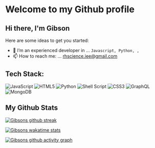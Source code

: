 # Welcome to my Github profile 

## Hi there, I'm Gibson

Here are some ideas to get you started:
- 🌱 I’m an experienced developer in ... `Javascript, Python, ,`
- 📫 How to reach me: ... rhscience.iee@gmail.com

## Tech Stack:
![JavaScript](https://img.shields.io/badge/javascript-%23323330.svg?style=for-the-badge&logo=javascript&logoColor=%23F7DF1E) ![HTML5](https://img.shields.io/badge/html5-%23E34F26.svg?style=for-the-badge&logo=html5&logoColor=white) ![Python](https://img.shields.io/badge/python-3670A0?style=for-the-badge&logo=python&logoColor=ffdd54) ![Shell Script](https://img.shields.io/badge/shell_script-%23121011.svg?style=for-the-badge&logo=gnu-bash&logoColor=white) ![CSS3](https://img.shields.io/badge/css3-%231572B6.svg?style=for-the-badge&logo=css3&logoColor=white) ![GraphQL](https://img.shields.io/badge/-GraphQL-E10098?style=for-the-badge&logo=graphql&logoColor=white) ![MongoDB](https://img.shields.io/badge/MongoDB-%234ea94b.svg?style=for-the-badge&logo=mongodb&logoColor=white) 


## My Github Stats

[![Gibsons github streak](https://github-readme-streak-stats.herokuapp.com?user=Domains18&theme=radical)](https://github.com/Domains18)

[![Gibsons wakatime stats](https://github-readme-stats.vercel.app/api/wakatime?username=eightsville&theme=radical&custom_title=My%20Wakatime%20Stats&layout=compact)](https://github.com/Domains8)


[![Gibsons github activity graph](https://github-readme-activity-graph.cyclic.app/graph?username=Domains18&theme=react-dark)](https://github.com/Domains18)
